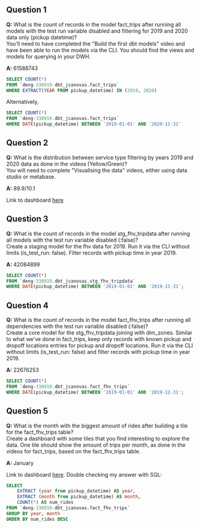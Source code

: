 ## Question 1  

**Q:** What is the count of records in the model fact_trips after running all models with the test run variable disabled and filtering for 2019 and 2020 data only (pickup datetime)?  
You'll need to have completed the "Build the first dbt models" video and have been able to run the models via the CLI. You should find the views and models for querying in your DWH.

**A:** 61588743  

```sql
SELECT COUNT(*)
FROM `deng-338919.dbt_jcanovas.fact_trips`
WHERE EXTRACT(YEAR FROM pickup_datetime) IN (2019, 2020)
```

Alternatively,  

```sql
SELECT COUNT(*)
FROM `deng-338919.dbt_jcanovas.fact_trips`
WHERE DATE(pickup_datetime) BETWEEN '2019-01-01' AND '2020-12-31'
```


## Question 2   

**Q:** What is the distribution between service type filtering by years 2019 and 2020 data as done in the videos (Yellow/Green)?  
You will need to complete "Visualising the data" videos, either using data studio or metabase.  

**A:** 89.9/10.1   

Link to dashboard [here](https://datastudio.google.com/reporting/168e3faf-6936-46f0-8322-1abe74a5ad69)


## Question 3  

**Q:** What is the count of records in the model stg_fhv_tripdata after running all models with the test run variable disabled (:false)?  
Create a staging model for the fhv data for 2019. Run it via the CLI without limits (is_test_run: false). Filter records with pickup time in year 2019.

**A:** 42084899  

```sql
SELECT COUNT(*) 
FROM `deng-338919.dbt_jcanovas.stg_fhv_tripdata` 
WHERE DATE(pickup_datetime) BETWEEN '2019-01-01' AND '2019-12-31';
```


## Question 4  

**Q:** What is the count of records in the model fact_fhv_trips after running all dependencies with the test run variable disabled (:false)?   
Create a core model for the stg_fhv_tripdata joining with dim_zones. Similar to what we've done in fact_trips, keep only records with known pickup and dropoff locations entries for pickup and dropoff locations. Run it via the CLI without limits (is_test_run: false) and filter records with pickup time in year 2019.

**A:** 22676253   

```sql
SELECT COUNT(*) 
FROM `deng-338919.dbt_jcanovas.fact_fhv_trips` 
WHERE DATE(pickup_datetime) BETWEEN '2019-01-01' AND '2019-12-31';
```


## Question 5   

**Q:** What is the month with the biggest amount of rides after building a tile for the fact_fhv_trips table?   
Create a dashboard with some tiles that you find interesting to explore the data. One tile should show the amount of trips per month, as done in the videos for fact_trips, based on the fact_fhv_trips table.

**A:** January  

Link to dashboard [here](https://datastudio.google.com/reporting/168e3faf-6936-46f0-8322-1abe74a5ad69). Double checking my answer with SQL:  

```sql
SELECT  
    EXTRACT (year from pickup_datetime) AS year,
    EXTRACT (month from pickup_datetime) AS month, 
    COUNT(*) AS num_rides
FROM `deng-338919.dbt_jcanovas.fact_fhv_trips` 
GROUP BY year, month
ORDER BY num_rides DESC
```
